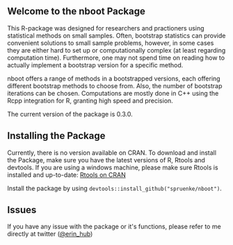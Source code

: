 ## Welcome to the nboot Package

This R-package was designed for researchers and practioners using statistical methods on small samples. Often, bootstrap statistics can provide convenient solutions to small sample problems, however, in some cases they are either hard to set up or computationally complex (at least regarding computation time). Furthermore, one may not spend time on reading how to actually implement a bootstrap version for a specific method. 

nboot offers a range of methods in a bootstrapped versions, each offering different bootstrap methods to choose from. Also, the number of bootstrap iterations can be chosen. Computations are mostly done in C++ using the Rcpp integration for R, granting high speed and precision. 

The current version of the package is 0.3.0.

## Installing the Package

Currently, there is no version available on CRAN. To download and install the Package, make sure you have the latest versions of R, Rtools and devtools. If you are using a windows machine, please make sure Rtools is installed and up-to-date: [Rtools on CRAN](https://cran.r-project.org/bin/windows/Rtools/history.html)

Install the package by using `devtools::install_github("spruenke/nboot")`.

## 

## Issues

If you have any issue with the package or it's functions, please refer to me directly at twitter ([@erin_hub](https://twitter.com/erin_hub))
